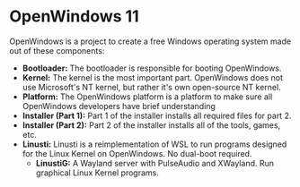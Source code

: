 # OpenWindows 11
OpenWindows is a project to create a free Windows operating system made out of these components:
* **Bootloader:** The bootloader is responsible for booting OpenWindows.
* **Kernel:** The kernel is the most important part. OpenWindows does not use Microsoft's
  NT kernel, but rather it's own open-source NT kernel.
* **Platform:** The OpenWindows platform is a platform to make sure all OpenWindows developers
  have brief understanding
* **Installer (Part 1):** Part 1 of the installer installs all required files for part 2.
* **Installer (Part 2):** Part 2 of the installer installs all of the tools, games, etc.
* **Linusti:** Linusti is a reimplementation of WSL to run programs designed for the Linux
  Kernel on OpenWindows. No dual-boot required.
  * **LinustiG:** A Wayland server with PulseAudio and XWayland. Run graphical Linux
    Kernel programs.
